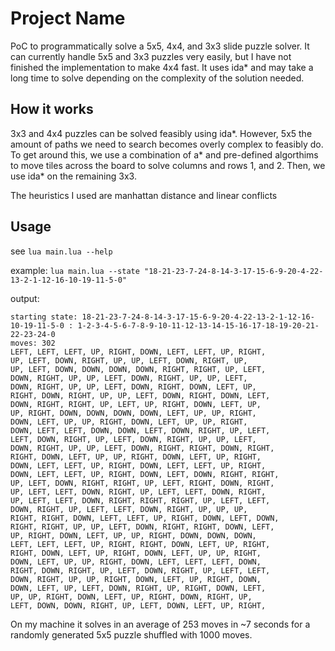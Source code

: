 # Project Name

PoC to programmatically solve a 5x5, 4x4, and 3x3 slide puzzle solver. It can currently handle 5x5 and 3x3 puzzles very easily, but I have not finished the implementation to make 4x4 fast. It uses ida* and may take a long time to solve depending on the complexity of the solution needed.

## How it works
3x3 and 4x4 puzzles can be solved feasibly using ida*. However, 5x5 the amount of paths we need to search becomes overly complex to feasibly do. To get around this, we use a combination of a* and pre-defined algorthims to move tiles across the board to solve columns and rows 1, and 2. Then, we use ida* on the remaining 3x3.

The heuristics I used are manhattan distance and linear conflicts

## Usage
see `lua main.lua --help`

example: `lua main.lua --state "18-21-23-7-24-8-14-3-17-15-6-9-20-4-22-13-2-1-12-16-10-19-11-5-0"`

output:
```
starting state: 18-21-23-7-24-8-14-3-17-15-6-9-20-4-22-13-2-1-12-16-10-19-11-5-0 : 1-2-3-4-5-6-7-8-9-10-11-12-13-14-15-16-17-18-19-20-21-22-23-24-0
moves: 302
LEFT, LEFT, LEFT, UP, RIGHT, DOWN, LEFT, LEFT, UP, RIGHT, 
UP, LEFT, DOWN, RIGHT, UP, UP, LEFT, DOWN, RIGHT, UP, 
UP, LEFT, DOWN, DOWN, DOWN, DOWN, RIGHT, RIGHT, UP, LEFT, 
DOWN, RIGHT, UP, UP, LEFT, DOWN, RIGHT, UP, UP, LEFT, 
DOWN, RIGHT, UP, UP, LEFT, DOWN, RIGHT, DOWN, LEFT, UP, 
RIGHT, DOWN, RIGHT, UP, UP, LEFT, DOWN, RIGHT, DOWN, LEFT, 
DOWN, RIGHT, RIGHT, UP, LEFT, UP, RIGHT, DOWN, LEFT, UP, 
UP, RIGHT, DOWN, DOWN, DOWN, DOWN, LEFT, UP, UP, RIGHT, 
DOWN, LEFT, UP, UP, RIGHT, DOWN, LEFT, UP, UP, RIGHT, 
DOWN, LEFT, LEFT, DOWN, DOWN, LEFT, DOWN, RIGHT, UP, LEFT, 
LEFT, DOWN, RIGHT, UP, LEFT, DOWN, RIGHT, UP, UP, LEFT, 
DOWN, RIGHT, UP, UP, LEFT, DOWN, RIGHT, RIGHT, DOWN, RIGHT, 
RIGHT, DOWN, LEFT, UP, UP, RIGHT, DOWN, LEFT, UP, RIGHT, 
DOWN, LEFT, LEFT, UP, RIGHT, DOWN, LEFT, LEFT, UP, RIGHT, 
DOWN, LEFT, LEFT, UP, RIGHT, DOWN, LEFT, DOWN, RIGHT, RIGHT, 
UP, LEFT, DOWN, RIGHT, RIGHT, UP, LEFT, RIGHT, DOWN, RIGHT, 
UP, LEFT, LEFT, DOWN, RIGHT, UP, LEFT, LEFT, DOWN, RIGHT, 
UP, LEFT, LEFT, DOWN, RIGHT, RIGHT, RIGHT, UP, LEFT, LEFT, 
DOWN, RIGHT, UP, LEFT, LEFT, DOWN, RIGHT, UP, UP, UP, 
RIGHT, RIGHT, DOWN, LEFT, LEFT, UP, RIGHT, DOWN, LEFT, DOWN, 
RIGHT, RIGHT, UP, UP, LEFT, DOWN, RIGHT, RIGHT, DOWN, LEFT, 
UP, RIGHT, DOWN, LEFT, UP, UP, RIGHT, DOWN, DOWN, DOWN, 
LEFT, LEFT, LEFT, UP, RIGHT, RIGHT, DOWN, LEFT, UP, RIGHT, 
RIGHT, DOWN, LEFT, UP, RIGHT, DOWN, LEFT, UP, UP, RIGHT, 
DOWN, LEFT, UP, UP, RIGHT, DOWN, LEFT, LEFT, LEFT, DOWN, 
RIGHT, DOWN, RIGHT, UP, LEFT, DOWN, RIGHT, UP, LEFT, LEFT, 
DOWN, RIGHT, UP, UP, RIGHT, DOWN, LEFT, UP, RIGHT, DOWN, 
DOWN, LEFT, UP, LEFT, DOWN, RIGHT, UP, RIGHT, DOWN, LEFT, 
UP, UP, RIGHT, DOWN, LEFT, UP, RIGHT, DOWN, RIGHT, UP, 
LEFT, DOWN, DOWN, RIGHT, UP, LEFT, DOWN, LEFT, UP, RIGHT,
```

On my machine it solves in an average of 253 moves in ~7 seconds for a randomly generated 5x5 puzzle shuffled with 1000 moves.